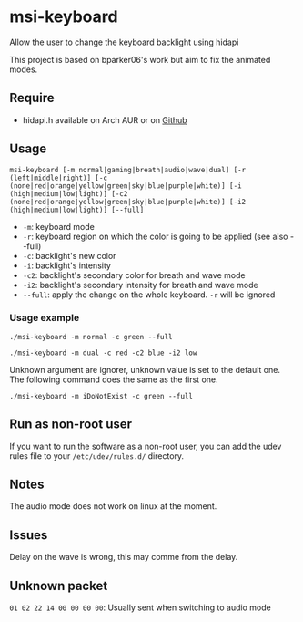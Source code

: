 # msi-keyboard
Allow the user to change the keyboard backlight using hidapi

This project is based on bparker06's work but aim to fix the animated modes.

## Require
* hidapi.h available on Arch AUR or on [Github](https://github.com/signal11/hidapi)

## Usage
```
msi-keyboard [-m normal|gaming|breath|audio|wave|dual] [-r (left|middle|right)] [-c (none|red|orange|yellow|green|sky|blue|purple|white)] [-i (high|medium|low|light)] [-c2 (none|red|orange|yellow|green|sky|blue|purple|white)] [-i2 (high|medium|low|light)] [--full]
```
* `-m`: keyboard mode
* `-r`: keyboard region on which the color is going to be applied (see also --full)
* `-c`: backlight's new color
* `-i`: backlight's intensity
* `-c2`: backlight's secondary color for breath and wave mode
* `-i2`: backlight's secondary intensity for breath and wave mode
* `--full`: apply the change on the whole keyboard. `-r` will be ignored

### Usage example
```
./msi-keyboard -m normal -c green --full
```
```
./msi-keyboard -m dual -c red -c2 blue -i2 low
```
Unknown argument are ignorer, unknown value is set to the default one. The following command does the same as the first one.
```
./msi-keyboard -m iDoNotExist -c green --full
```

## Run as non-root user
If you want to run the software as a non-root user, you can add the udev rules file to your `/etc/udev/rules.d/` directory.

## Notes
The audio mode does not work on linux at the moment.

## Issues
Delay on the wave is wrong, this may comme from the delay.

## Unknown packet
`01 02 22 14 00 00 00 00`: Usually sent when switching to audio mode
